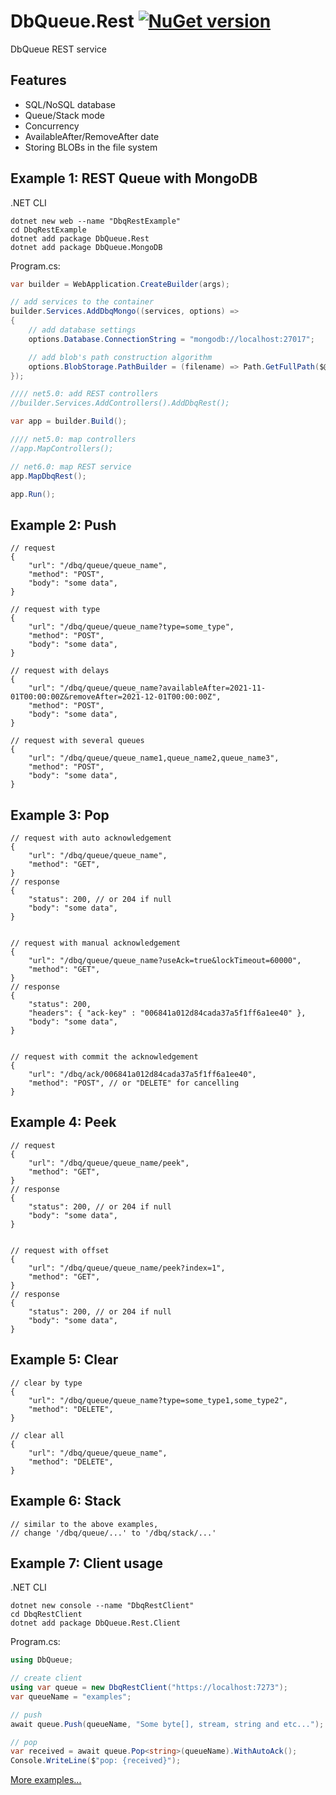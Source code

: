 # DbQueue.Rest [![NuGet version](https://badge.fury.io/nu/DbQueue.Rest.svg)](http://badge.fury.io/nu/DbQueue.Rest)
DbQueue REST service


## Features
* SQL/NoSQL database
* Queue/Stack mode
* Concurrency
* AvailableAfter/RemoveAfter date
* Storing BLOBs in the file system


## Example 1: REST Queue with MongoDB
.NET CLI
```
dotnet new web --name "DbqRestExample"
cd DbqRestExample
dotnet add package DbQueue.Rest
dotnet add package DbQueue.MongoDB
```

Program.cs:
```C#
var builder = WebApplication.CreateBuilder(args);

// add services to the container
builder.Services.AddDbqMongo((services, options) =>
{
    // add database settings 
    options.Database.ConnectionString = "mongodb://localhost:27017";

    // add blob's path construction algorithm 
    options.BlobStorage.PathBuilder = (filename) => Path.GetFullPath($@"_blob\{DateTime.Now:yyyy\\MM\\dd}\{filename}");
});

//// net5.0: add REST controllers
//builder.Services.AddControllers().AddDbqRest();

var app = builder.Build();

//// net5.0: map controllers
//app.MapControllers();

// net6.0: map REST service
app.MapDbqRest();

app.Run();
```


## Example 2: Push
```
// request
{
    "url": "/dbq/queue/queue_name",
    "method": "POST",
    "body": "some data",
}

// request with type
{
    "url": "/dbq/queue/queue_name?type=some_type",
    "method": "POST",
    "body": "some data",
}

// request with delays
{
    "url": "/dbq/queue/queue_name?availableAfter=2021-11-01T00:00:00Z&removeAfter=2021-12-01T00:00:00Z",
    "method": "POST",
    "body": "some data",
}

// request with several queues 
{
    "url": "/dbq/queue/queue_name1,queue_name2,queue_name3",
    "method": "POST",
    "body": "some data",
}
```


## Example 3: Pop
```
// request with auto acknowledgement
{
    "url": "/dbq/queue/queue_name",
    "method": "GET",
}
// response
{
    "status": 200, // or 204 if null
    "body": "some data",
}


// request with manual acknowledgement
{
    "url": "/dbq/queue/queue_name?useAck=true&lockTimeout=60000",
    "method": "GET",
}
// response
{
    "status": 200,
    "headers": { "ack-key" : "006841a012d84cada37a5f1ff6a1ee40" },
    "body": "some data",
}


// request with commit the acknowledgement
{
    "url": "/dbq/ack/006841a012d84cada37a5f1ff6a1ee40",
    "method": "POST", // or "DELETE" for cancelling
}
```


## Example 4: Peek
```
// request
{
    "url": "/dbq/queue/queue_name/peek",
    "method": "GET",
}
// response
{
    "status": 200, // or 204 if null
    "body": "some data",
}


// request with offset
{
    "url": "/dbq/queue/queue_name/peek?index=1",
    "method": "GET",
}
// response
{
    "status": 200, // or 204 if null
    "body": "some data",
}
```


## Example 5: Clear
```
// clear by type
{
    "url": "/dbq/queue/queue_name?type=some_type1,some_type2",
    "method": "DELETE",
}

// clear all
{
    "url": "/dbq/queue/queue_name",
    "method": "DELETE",
}
```


## Example 6: Stack
```
// similar to the above examples,
// change '/dbq/queue/...' to '/dbq/stack/...'
```


## Example 7: Client usage
.NET CLI
```
dotnet new console --name "DbqRestClient"
cd DbqRestClient
dotnet add package DbQueue.Rest.Client
```

Program.cs:
```C#
using DbQueue;

// create client
using var queue = new DbqRestClient("https://localhost:7273");
var queueName = "examples";

// push
await queue.Push(queueName, "Some byte[], stream, string and etc...");

// pop
var received = await queue.Pop<string>(queueName).WithAutoAck();
Console.WriteLine($"pop: {received}");
```

[More examples...](https://github.com/mustaddon/DbQueue/tree/main/Examples/)
